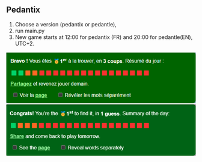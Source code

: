 ## Pedantix

1) Choose a version (pedantix or pedantle),
3) run main.py
4) New game starts at 12:00 for pedantix (FR) and 20:00 for pedantle(EN), UTC+2.

![alt text](https://github.com/aalp75/Solver/blob/main/Pedantix/Screenshots/1st%20pedantix.png)
![alt text](https://github.com/aalp75/Solver/blob/main/Pedantix/Screenshots/1st%20pedantle.png)